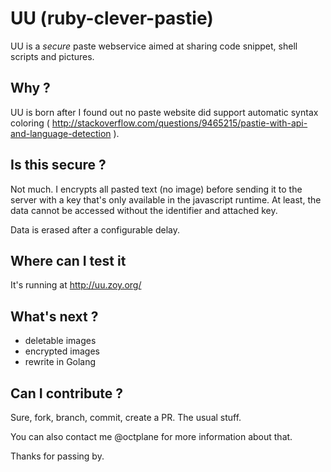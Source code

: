 # UU (ruby-clever-pastie)

UU is a _secure_ paste webservice aimed at sharing code snippet, shell scripts and pictures.

## Why ?

UU is born after I found out no paste website did support automatic syntax coloring ( http://stackoverflow.com/questions/9465215/pastie-with-api-and-language-detection ).

## Is this secure ?

Not much. I encrypts all pasted text (no image) before sending it to the server with a key that's only available in the javascript runtime. At least, the data cannot be accessed without
the identifier and attached key.

Data is erased after a configurable delay.

## Where can I test it

It's running at http://uu.zoy.org/

## What's next ?

- deletable images
- encrypted images
- rewrite in Golang

## Can I contribute ?

Sure, fork, branch, commit, create a PR. The usual stuff.

You can also contact me @octplane for more information about that.

Thanks for passing by.
